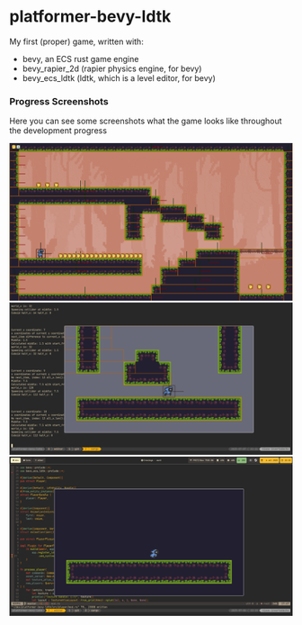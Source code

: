 # platformer-bevy-ldtk

My first (proper) game, written with:
- bevy, an ECS rust game engine
- bevy_rapier_2d (rapier physics engine, for bevy)
- bevy_ecs_ldtk (ldtk, which is a level editor, for bevy)

### Progress Screenshots

Here you can see some screenshots what the game looks like throughout the development progress

![](./.github/progress_screenshots/Kooha-2025-07-13-21-54-39.gif)
![](./.github/progress_screenshots/screenshot-20250707-221143.png)
![](./.github/progress_screenshots/screenshot-20250706-221528.png)

